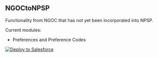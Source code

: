 <h2>NGOCtoNPSP</h2>

Functionality from NGOC that has not yet been incorporated into NPSP.

Current modules:
<ul>
  <li>Preferences and Preference Codes</li>
</ul>

<a href="https://githubsfdeploy-sandbox.herokuapp.com/app/githubdeploy/bluehrs/NGOCtoNPSP">
  <img src="https://raw.githubusercontent.com/afawcett/githubsfdeploy/master/src/main/webapp/resources/img/deploy.png" alt="Deploy to Salesforce" />
</a>
